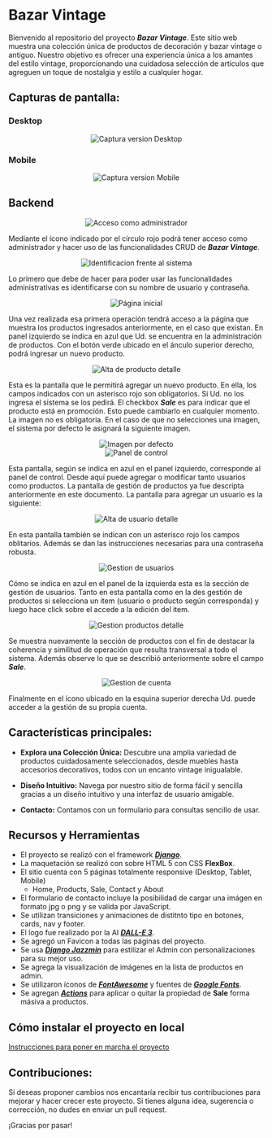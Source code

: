 # Bazar Vintage

Bienvenido al repositorio del proyecto ***Bazar Vintage***. Este sitio web muestra una colección única de productos de decoración y bazar vintage o antiguo. Nuestro objetivo es ofrecer una experiencia única a los amantes del estilo vintage, proporcionando una cuidadosa selección de artículos que agreguen un toque de nostalgia y estilo a cualquier hogar.

## Capturas de pantalla:

### Desktop

<div align="center">
  <img src="BazarVintage/core/assets/readme_home.jpg" alt="Captura version Desktop" style="max-width:100%;">
</div>

### Mobile

<div align="center">
<img src="BazarVintage/core/assets/readme_mobile.jpg" alt="Captura version Mobile" style="max-height:500px;">
</div>

## Backend

<div align="center">
<img src="BazarVintage/core/assets/readme_acceso.jpg" alt="Acceso como administrador" style="max-width:100%;">
</div>

Mediante el ícono indicado por el círculo rojo podrá tener acceso como administrador y hacer uso de las funcionalidades CRUD de ***Bazar Vintage***.

<div align="center">
<img src="BazarVintage/core/assets/readme_back01.jpg" alt="Identificacion frente al sistema" style="max-width:100%;">
</div>

Lo primero que debe de hacer para poder usar las funcionalidades administrativas es identificarse con su nombre de usuario y contraseña.

<div align="center">
<img src="BazarVintage/core/assets/readme_back02.jpg" alt="Página inicial" style="max-width:100%;">
</div>

Una vez realizada esa primera operación tendrá acceso a la página que muestra los productos ingresados anteriormente, en el caso que existan. En panel izquierdo se indica en azul que Ud. se encuentra en la administración de productos.
Con el botón verde ubicado en el ánculo superior derecho, podrá ingresar un nuevo producto.

<div align="center">
<img src="BazarVintage/core/assets/readme_back02b.jpg" alt="Alta de producto detalle" style="max-width:100%;">
</div>

Esta es la pantalla que le permitirá agregar un nuevo producto. En ella, los campos indicados con un asterisco rojo son obligatorios. Si Ud. no los ingresa el sistema se los pedirá.
El checkbox ***Sale*** es para indicar que el producto está en promoción. Esto puede cambiarlo en cualquier momento.
La imagen no es obligatoria. En el caso de que no selecciones una imagen, el sistema por defecto le asignará la siguiente imagen.

<div align="center">
<img src="BazarVintage/core/assets/default_image.jpg" alt="Imagen por defecto" style="max-height:150px;">
</div>


<div align="center">
<img src="BazarVintage/core/assets/readme_back03.jpg" alt="Panel de control" style="max-width:100%;">
</div>

Esta pantalla, según se indica en azul en el panel izquierdo, corresponde al panel de control. Desde aquí puede agregar o modificar tanto usuarios como productos.
La pantalla de gestión de productos ya fue descripta anteriormente en este documento.
La pantalla para agregar un usuario es la siguiente:

<div align="center">
<img src="BazarVintage/core/assets/readme_back03b.jpg" alt="Alta de usuario detalle" style="max-width:100%;">
</div>

En esta pantalla también se indican con un asterisco rojo los campos oblitarios.
Además se dan las instrucciones necesarias para una contraseña robusta.

<div align="center">
<img src="BazarVintage/core/assets/readme_back04.jpg" alt="Gestion de usuarios" style="max-width:100%;">
</div>

Cómo se indica en azul en el panel de la izquierda esta es la sección de gestión de usuarios. Tanto en esta pantalla como en la des gestión de productos si selecciona un item (usuario o producto según corresponda) y luego hace click sobre el accede a la edición del item.

<div align="center">
<img src="BazarVintage/core/assets/readme_back05.jpg" alt="Gestion productos detalle" style="max-width:100%;">
</div>

Se muestra nuevamente la sección de productos con el fin de destacar la coherencia y similitud de operación que resulta transversal a todo el sistema.
Además observe lo que se describió anteriormente sobre el campo ***Sale***.

<div align="center">
<img src="BazarVintage/core/assets/readme_back06.jpg" alt="Gestion de cuenta" style="max-width:100%;">
</div>

Finalmente en el ícono ubicado en la esquina superior derecha Ud. puede acceder a la gestión de su propia cuenta.

## Características principales:

- **Explora una Colección Única:** Descubre una amplia variedad de productos cuidadosamente seleccionados, desde muebles hasta accesorios decorativos, todos con un encanto vintage inigualable.

- **Diseño Intuitivo:** Navega por nuestro sitio de forma fácil y sencilla gracias a un diseño intuitivo y una interfaz de usuario amigable.

- **Contacto:** Contamos con un formulario para consultas sencillo de usar.

## Recursos y Herramientas

- El proyecto se realizó con el framework ***[Django](https://www.djangoproject.com/)***.
- La maquetación se realizó con sobre HTML 5 con CSS **FlexBox**.
- El sitio cuenta con 5 páginas totalmente responsive (Desktop, Tablet, Mobile)
  - Home, Products, Sale, Contact y About
- El formulario de contacto incluye la posibilidad de cargar una imágen en formato jpg o png y se valida por JavaScript.
- Se utilizan transiciones y animaciones de distitnto tipo en botones, cards, nav y footer.
- El logo fue realizado por la AI ***[DALL-E 3](https://openai.com/index/dall-e-3/)***.
- Se agregó un Favicon a todas las páginas del proyecto.
- Se usa ***[Django Jazzmin](https://django-jazzmin.readthedocs.io/)*** para estilizar el Admin con personalizaciones para su mejor uso.
- Se agrega la visualización de imágenes en la lista de productos en admin.
- Se utilizaron íconos de ***[FontAwesome](https://fontawesome.com/)*** y fuentes de ***[Google Fonts](https://fonts.google.com/)***.
- Se agregan ***[Actions](https://docs.djangoproject.com/en/5.0/ref/contrib/admin/actions/)*** para aplicar  o quitar la propiedad de **Sale** forma másiva a productos.

## Cómo instalar el proyecto en local

[Instrucciones para poner en marcha el proyecto](https://github.com/AndresQ-Dev/Miscelanios/blob/main/Instrucciones%20para%20Instalar%20Bazar%20Vintage.md)  

## Contribuciones:

Si deseas proponer cambios nos encantaría recibir tus contribuciones para mejorar y hacer crecer este proyecto. Si tienes alguna idea, sugerencia o corrección, no dudes en enviar un pull request.

¡Gracias por pasar!
